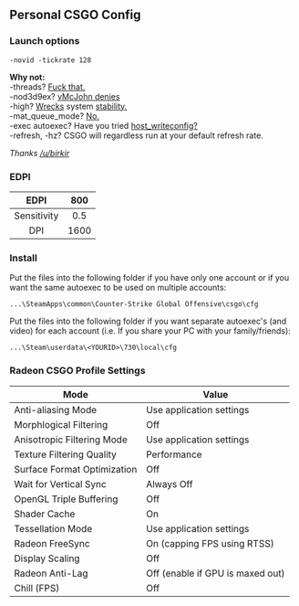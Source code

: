 ## Personal CSGO Config

### Launch options
`-novid -tickrate 128`

**Why not:**  
-threads? [Fuck that.](https://www.reddit.com/r/GlobalOffensive/comments/5y8r7v/in_depth_discussion_of_the_threads_launch_option/)  
-nod3d9ex? [vMcJohn denies](https://www.reddit.com/r/GlobalOffensive/comments/6ndpi4/are_nod3d9ex_mat_queue_mode_2_still_good_launch/)  
-high? [Wrecks](https://www.reddit.com/r/GlobalOffensive/comments/5pxtqi/is_it_worth_using_threads_4_and_high_in_launch/dcuzf2d/) system [stability.](https://www.reddit.com/r/GlobalOffensive/comments/5bsw4m/help_with_launch_settings_needed/d9r2860/)  
-mat_queue_mode? [No.](https://www.reddit.com/r/GlobalOffensive/comments/5zkpwn/in_depth_discussion_of_mat_queue_mode_and_mat/)  
-exec autoexec? Have you tried [host_writeconfig?](https://www.reddit.com/r/GlobalOffensive/comments/8ax858/updated_csgo_tips_configs_and_more/)  
-refresh, -hz? CSGO will regardless run at your default refresh rate.  
  
*Thanks [/u/birkir](https://www.reddit.com/user/birkir/)*

### EDPI

|     EDPI    	|  800 	|
|:-----------:	|:----:	|
| Sensitivity 	|  0.5 	|
|     DPI     	| 1600 	|
 

### Install
Put the files into the following folder if you have only one account or if you want the same autoexec to be used on multiple accounts:
```
...\SteamApps\common\Counter-Strike Global Offensive\csgo\cfg
```

Put the files into the following folder if you want separate autoexec's (and video) for each account (i.e. If you share your PC with your family/friends):
```
...\Steam\userdata\<YOURID>\730\local\cfg
```

### Radeon CSGO Profile Settings
| Mode                         | Value                            	|
|-----------------------------	|----------------------------------	|
| Anti-aliasing Mode          	| Use application settings         	|
| Morphlogical Filtering      	| Off                              	|
| Anisotropic Filtering Mode  	| Use application settings         	|
| Texture Filtering Quality   	| Performance                      	|
| Surface Format Optimization 	| Off                              	|
| Wait for Vertical Sync      	| Always Off                       	|
| OpenGL Triple Buffering     	| Off                              	|
| Shader Cache                	| On                               	|
| Tessellation Mode           	| Use application settings         	|
| Radeon FreeSync             	| On (capping FPS using RTSS)      	|
| Display Scaling             	| Off                              	|
| Radeon Anti-Lag             	| Off (enable if GPU is maxed out) 	|
| Chill (FPS)                 	| Off                              	|
